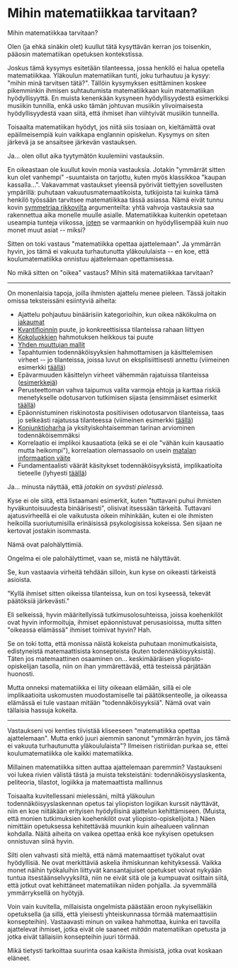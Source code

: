 # Mihin matematiikkaa tarvitaan?

Mihin matematiikkaa tarvitaan?

Olen (ja ehkä sinäkin olet) kuullut tätä kysyttävän kerran jos toisenkin, pääosin matematiikan opetuksen kontekstissa.

Joskus tämä kysymys esitetään tilanteessa, jossa henkilö ei halua opetella matematiikkaa. Yläkoulun matematiikan tunti, joku turhautuu ja kysyy: "mihin minä tarvitsen tätä?". Tällöin kysymyksen esittäminen koskee pikemminkin ihmisen suhtautumista matematiikkaan kuin matematiikan hyödyllisyyttä. En muista kenenkään kysyneen hyödyllisyydestä esimerkiksi musiikin tunnilla, enkä usko tämän johtuvan musiikin ylivoimaisesta hyödyllisyydestä vaan siitä, että ihmiset ihan viihtyivät musiikin tunneilla.

Toisaalta matematiikan hyödyt, jos niitä siis tosiaan on, kieltämättä ovat epäilmeisempiä kuin vaikkapa englannin opiskelun. Kysymys on siten järkevä ja se ansaitsee järkevän vastauksen.

Ja... olen ollut aika tyytymätön kuulemiini vastauksiin.

En oikeastaan ole kuullut kovin monia vastauksia. Jotakin "ymmärrät sitten kun olet vanhempi" -suuntaista on tarjottu, kuten myös klassikkoa "kaupan kassalla...". Vakavammat vastaukset yleensä pyörivät tiettyjen sovellusten ympärillä: puhutaan vakuutusmatemaatikoista, tutkijoista tai kuinka tämä henkilö työssään tarvitsee matematiikkaa tässä asiassa. Nämä eivät tunnu kovin [symmetriaa rikkovilta](/epi/symmetrian_rikkominen) argumenteilta: yhtä vahvoja vastauksia saa rakennettua aika monelle muulle asialle. Matematiikkaa kuitenkin opetetaan useampia tunteja viikossa, [joten](/epi/tehokas_maailma) se varmaankin on hyödyllisempää kuin nuo monet muut asiat -- miksi?

Sitten on toki vastaus "matematiikka opettaa ajattelemaan". Ja ymmärrän hyvin, jos tämä ei vakuuta turhautunutta yläkoululaista -- en koe, että koulumatematiikka onnistuu ajattelemaan opettamisessa.

No mikä sitten on "oikea" vastaus? Mihin sitä matematiikkaa tarvitaan?

---

On monenlaisia tapoja, joilla ihmisten ajattelu menee pieleen. Tässä joitakin omissa teksteissäni esiintyviä aiheita:

- Ajattelu pohjautuu binäärisiin kategorioihin, kun oikea näkökulma on [jakaumat](/epi/binaarinen_jakauma)
- [Kvantifioinnin](/epi/kvantifiointi) puute, jo konkreettisissa tilanteissa rahaan liittyen
- [Kokoluokkien](/epi/kvantifiointi) hahmotuksen heikkous tai puute
- [Yhden muuttujan mallit](/epi/yksi_muuttuja)
- Tapahtumien todennäköisyyksien hahmottamisen ja käsittelemisen virheet -- jo tilanteissa, joissa luvut on eksplisiittisesti annettu (viimeinen esimerkki [täällä](/epi/epa_I))
- Epävarmuuden käsittelyn virheet vähemmän rajatuissa tilanteissa ([esimerkkejä](/epi/epa_I))
- Perusteettoman vahva taipumus valita varmoja ehtoja ja karttaa riskiä menetykselle odotusarvon tutkimisen sijasta (ensimmäiset esimerkit [täällä](/epi/epa_II))
- Epäonnistuminen riskinotosta positiivisen odotusarvon tilanteissa, taas jo selkeästi rajatussa tilanteessa (viimeinen esimerkki [täällä](/epi/epa_II))
- [Konjunktioharha](/epi/kohteliaat_tulkinnat) ja yksityiskohtaisemman tarinan arviominen todennäköisemmäksi
- Korrelaatio ei implikoi kausaatiota (eikä se ei ole "vähän kuin kausaatio mutta heikompi"), korrelaation olemassaolo on usein [matalan informaation väite](/epi/matala_informaatio)
- Fundamentaalisti väärät käsitykset todennäköisyyksistä, implikaatioita tieteelle (lyhyesti [täällä](/epi/kunnolla))

Ja... minusta näyttää, että *jotakin on syvästi pielessä*.

Kyse ei ole siitä, että listaamani esimerkit, kuten "tuttavani puhui ihmisten hyväkuntoisuudesta binäärisesti", olisivat itsessään tärkeitä. Tuttavani ajatusvirheellä ei ole vaikutusta oikein mihinkään, kuten ei ole ihmisten heikoilla suoriutumisilla erinäisissä psykologisissa kokeissa. Sen sijaan ne kertovat jostakin isommasta.

Nämä ovat palohälyttimiä.

Ongelma ei ole palohälyttimet, vaan se, mistä ne hälyttävät.

Se, kun vastaavia virheitä tehdään silloin, kun kyse on oikeasti tärkeistä asioista.

"Kyllä ihmiset sitten oikeissa tilanteissa, kun on tosi kyseessä, tekevät päätöksiä järkevästi."

Eli selkeissä, hyvin määritellyissä tutkimusolosuhteissa, joissa koehenkilöt ovat hyvin informoituja, ihmiset epäonnistuvat perusasioissa, mutta sitten "oikeassa elämässä" ihmiset toimivat hyvin? Hah.

Se on toki totta, että monissa näistä kokeista puhutaan monimutkaisista, edistyneistä matemaattisista konsepteista (kuten todennäköisyyksistä). Täten jos matemaattinen osaaminen on... keskimääräisen yliopisto-opiskelijan tasolla, niin on ihan ymmärettävää, että testeissä pärjätään huonosti.

Mutta onneksi matematiikka ei liity oikeaan elämään, sillä ei ole implikaatioita uskomusten muodostamiselle tai päätöksenteolle, ja oikeassa elämässä ei tule vastaan mitään "todennäköisyyksiä". Nämä ovat vain tällaisia hassuja kokeita.

---

Vastaukseni voi kenties tiivistää kliseeseen "matematiikka opettaa ajattelemaan". Mutta enkö juuri aiemmin sanonut "ymmärrän hyvin, jos tämä ei vakuuta turhautunutta yläkoululaista"? Ilmeisen ristiriidan purkaa se, ettei koulumatematiikka ole kaikki matematiikka.

Millainen matematiikka sitten auttaa ajattelemaan paremmin? Vastaukseni voi lukea rivien välistä tästä ja muista teksteistäni: todennäköisyyslaskenta, peliteoria, tilastot, logiikka ja matemaattista mallinnus

Toisaalta kuvitellessani mielessäni, miltä yläkoulun todennäköisyyslaskennan opetus tai yliopiston logiikan kurssit näyttävät, niin en koe niitäkään erityisen hyödyllisinä ajattelun kehittämiseen. (Muista, että monien tutkimuksien koehenkilöt ovat yliopisto-opiskelijoita.) Näen nimittäin opetuksessa kehitettävää muunkin kuin aihealueen valinnan kohdalla. Näitä aiheita on vaikea opettaa enkä koe nykyisen opetuksen onnistuvan siinä hyvin.

Silti olen vahvasti sitä mieltä, että nämä matemaattiset työkalut ovat hyödyllisiä. Ne ovat merkittäviä askelia ihmiskunnan kehityksessä. Vaikka monet näihin työkaluihin liittyvät kansantajuiset opetukset voivat nykyään tuntua itsestäänselvyyksiltä, niin ne eivät sitä ole ja kumpuavat osittain siitä, että jotkut ovat kehittäneet matematiikan niiden pohjalla. Ja syvemmällä ymmärryksellä on hyötyjä.

Voin vain kuvitella, millaisista ongelmista päästään eroon nykyiselläkin opetuksella (ja sillä, että yleisesti yhteiskunnassa törmää matemaattisiin konsepteihin). Vastaavasti minun on vaikea hahmottaa, kuinka eri tavoilla ajattelevat ihmiset, jotka eivät ole saaneet *mitään* matematiikan opetusta ja jotka eivät tällaisiin konsepteihin juuri törmää.

Mikä tietysti tarkoittaa suurinta osaa kaikista ihmisistä, jotka ovat koskaan eläneet.
